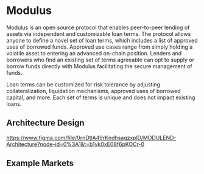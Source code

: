# Modulus
Modulus is an open source protocol that enables peer-to-peer lending of assets via independent and customizable loan terms. The protocol allows anyone to define a novel set of loan terms, which includes a list of approved uses of borrowed funds. Approved use cases range from simply holding a volatile asset to entering an advanced on-chain position. Lenders and borrowers who find an existing set of terms agreeable can opt to supply or borrow funds directly with Modulus facilitating the secure management of funds.

Loan terms can be customized for risk tolerance by adjusting collateralization, liquidation mechanisms, approved uses of borrowed capital, and more. Each set of terms is unique and does not impact existing loans.

## Architecture Design
https://www.figma.com/file/0rnDtlA49rKndhsagzxplD/MODULEND-Architecture?node-id=0%3A1&t=b1vk0xE08f6pKOCr-0


## Example Markets
